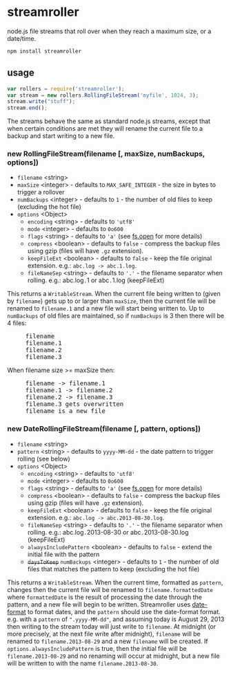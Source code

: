 streamroller
============

node.js file streams that roll over when they reach a maximum size, or a date/time.

```sh
npm install streamroller
```

## usage

```javascript
var rollers = require('streamroller');
var stream = new rollers.RollingFileStream('myfile', 1024, 3);
stream.write("stuff");
stream.end();
```

The streams behave the same as standard node.js streams, except that when certain conditions are met they will rename the current file to a backup and start writing to a new file.

### new RollingFileStream(filename [, maxSize, numBackups, options])
* `filename` \<string\>
* `maxSize` \<integer\> - defaults to `MAX_SAFE_INTEGER` - the size in bytes to trigger a rollover
* `numBackups` \<integer\> - defaults to `1` - the number of old files to keep (excluding the hot file)
* `options` \<Object\>
  * `encoding` \<string\> - defaults to `'utf8'`
  * `mode` \<integer\> - defaults to `0o600`
  * `flags` \<string\> - defaults to `'a'` (see [fs.open](https://nodejs.org/dist/latest-v8.x/docs/api/fs.html#fs_fs_open_path_flags_mode_callback) for more details)
  * `compress` \<boolean\> - defaults to `false` - compress the backup files using gzip (files will have `.gz` extension).
  * `keepFileExt` \<boolean\> - defaults to `false` - keep the file original extension. e.g.: `abc.log -> abc.1.log`.
  * `fileNameSep` \<string\> - defaults to `'.'` - the filename separator when rolling. e.g.: abc.log`.`1 or abc`.`1.log (keepFileExt)

This returns a `WritableStream`. When the current file being written to (given by `filename`) gets up to or larger than `maxSize`, then the current file will be renamed to `filename.1` and a new file will start being written to. Up to `numBackups` of old files are maintained, so if `numBackups` is 3 then there will be 4 files:
<pre>
     filename
     filename.1
     filename.2
     filename.3
</pre>
When filename size >= maxSize then:
<pre>
     filename -> filename.1
     filename.1 -> filename.2
     filename.2 -> filename.3
     filename.3 gets overwritten
     filename is a new file
</pre>

### new DateRollingFileStream(filename [, pattern, options])
* `filename` \<string\>
* `pattern` \<string\> - defaults to `yyyy-MM-dd` - the date pattern to trigger rolling (see below)
* `options` \<Object\>
  * `encoding` \<string\> - defaults to `'utf8'`
  * `mode` \<integer\> - defaults to `0o600`
  * `flags` \<string\> - defaults to `'a'` (see [fs.open](https://nodejs.org/dist/latest-v8.x/docs/api/fs.html#fs_fs_open_path_flags_mode_callback) for more details)
  * `compress` \<boolean\> - defaults to `false` - compress the backup files using gzip (files will have `.gz` extension).
  * `keepFileExt` \<boolean\> - defaults to `false` - keep the file original extension. e.g.: `abc.log -> abc.2013-08-30.log`.
  * `fileNameSep` \<string\> - defaults to `'.'` - the filename separator when rolling. e.g.: abc.log`.`2013-08-30 or abc`.`2013-08-30.log (keepFileExt)
  * `alwaysIncludePattern` \<boolean\> - defaults to `false` - extend the initial file with the pattern
  * <strike>`daysToKeep`</strike> `numBackups` \<integer\> - defaults to `1` - the number of old files that matches the pattern to keep (excluding the hot file)


This returns a `WritableStream`. When the current time, formatted as `pattern`, changes then the current file will be renamed to `filename.formattedDate` where `formattedDate` is the result of processing the date through the pattern, and a new file will begin to be written. Streamroller uses [date-format](http://github.com/nomiddlename/date-format) to format dates, and the `pattern` should use the date-format format. e.g. with a `pattern` of `".yyyy-MM-dd"`, and assuming today is August 29, 2013 then writing to the stream today will just write to `filename`. At midnight (or more precisely, at the next file write after midnight), `filename` will be renamed to `filename.2013-08-29` and a new `filename` will be created. If `options.alwaysIncludePattern` is true, then the initial file will be `filename.2013-08-29` and no renaming will occur at midnight, but a new file will be written to with the name `filename.2013-08-30`.
